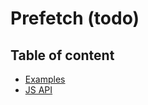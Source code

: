 # Prefetch (todo) <Badges :texts="badges" />

<script setup>
  import pkg from '@studiometa/ui/atoms/Prefetch/package.json';

  const badges = [`v${pkg.version}`, 'JS'];
</script>

## Table of content

- [Examples](./examples.md)
- [JS API](./js-api.md)

